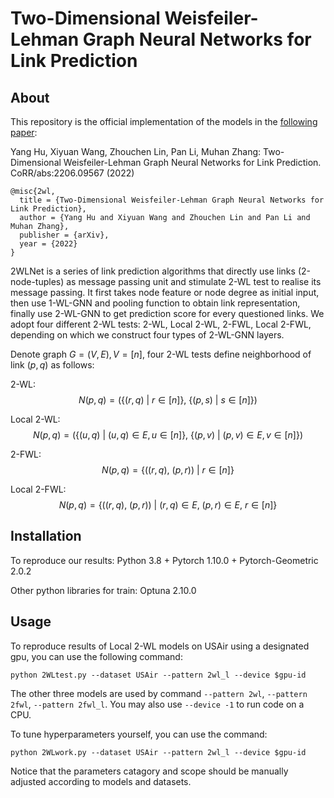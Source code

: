 Two-Dimensional Weisfeiler-Lehman Graph Neural Networks for Link Prediction
===========================================================================

About
-----

This repository is the official implementation of the models in the [following paper](https://arxiv.org/abs/2205.11172v1):

Yang Hu, Xiyuan Wang, Zhouchen Lin, Pan Li, Muhan Zhang: Two-Dimensional Weisfeiler-Lehman Graph Neural Networks for Link Prediction. CoRR/abs:2206.09567 (2022)

```{bibtex}
@misc{2wl,
  title = {Two-Dimensional Weisfeiler-Lehman Graph Neural Networks for Link Prediction},
  author = {Yang Hu and Xiyuan Wang and Zhouchen Lin and Pan Li and Muhan Zhang},
  publisher = {arXiv},
  year = {2022}
}
```

2WLNet is a series of link prediction algorithms that directly use links (2-node-tuples) as message passing unit and stimulate 2-WL test to realise its message passing. 
It first takes node feature or node degree as initial input, then use 1-WL-GNN and pooling function to obtain link representation, finally use 2-WL-GNN to get prediction 
score for every questioned links. We adopt four different 2-WL tests: 2-WL, Local 2-WL, 2-FWL, Local 2-FWL, depending on which we construct four types of 2-WL-GNN layers.

Denote graph $G=(V,E), V=[n]$, 
four 2-WL tests define neighborhood of link $(p,q)$ as follows:

2-WL:
$$N(p,q) = \Big(\big\lbrace (r, q)\ \vert\ r\in[n]\big\rbrace,\ \big\lbrace (p, s)\ \vert\ s\in[n]\big\rbrace\Big) $$

Local 2-WL:
$$N(p,q) = \Big(\big\lbrace (u, q)\ \vert\ (u, q)\in E, u\in [n] \big\rbrace,\ \big\lbrace (p, v)\ \vert\ (p, v)\in E, v \in [n] \big\rbrace \Big)$$

2-FWL:
$$N(p,q) = \Big\lbrace\big((r, q),\ (p, r)\big)\ \vert\ r\in[n]\Big\rbrace$$

Local 2-FWL:
$$N(p,q) = \Big\lbrace\big((r, q),\ (p, r)\big)\ \vert\ (r,q)\in E,\ (p,r)\in E,\ r\in[n]\Big\rbrace$$

Installation
------------

To reproduce our results: Python 3.8 + Pytorch 1.10.0 + Pytorch-Geometric 2.0.2

Other python libraries for train: Optuna 2.10.0

Usage
-----

To reproduce results of Local 2-WL models on USAir using a designated gpu, you can use the following command:
```
python 2WLtest.py --dataset USAir --pattern 2wl_l --device $gpu-id
```
The other three models are used by command `--pattern 2wl`, `--pattern 2fwl`, `--pattern 2fwl_l`. You may also use `--device -1` to run code on a CPU.

To tune hyperparameters yourself, you can use the command:
```
python 2WLwork.py --dataset USAir --pattern 2wl_l --device $gpu-id
```
Notice that the parameters catagory and scope should be manually adjusted according to models and datasets.

